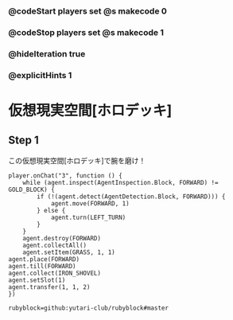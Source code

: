 ### @codeStart players set @s makecode 0
### @codeStop players set @s makecode 1

### @hideIteration true 
### @explicitHints 1


# 仮想現実空間[ホロデッキ]
<!-- # Holodeck  -->

## Step 1

この仮想現実空間[ホロデッキ]で腕を磨け！
<!-- Use this holodeck to sharpen your skills!  -->

```ghost
player.onChat("3", function () {
    while (agent.inspect(AgentInspection.Block, FORWARD) != GOLD_BLOCK) {
        if (!(agent.detect(AgentDetection.Block, FORWARD))) {
            agent.move(FORWARD, 1)
        } else {
            agent.turn(LEFT_TURN)
        }
    }
    agent.destroy(FORWARD)
    agent.collectAll()
    agent.setItem(GRASS, 1, 1)
agent.place(FORWARD)
agent.till(FORWARD)
agent.collect(IRON_SHOVEL)
agent.setSlot(1)
agent.transfer(1, 1, 2)
})
```
```package
rubyblock=github:yutari-club/rubyblock#master
```